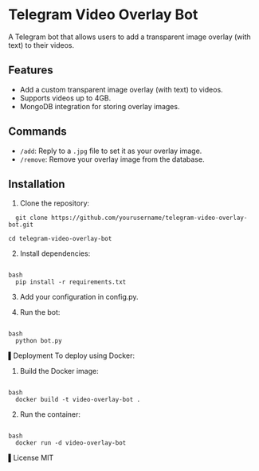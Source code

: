# Telegram Video Overlay Bot

A Telegram bot that allows users to add a transparent image overlay (with text) to their videos.

## Features
- Add a custom transparent image overlay (with text) to videos.
- Supports videos up to 4GB.
- MongoDB integration for storing overlay images.

## Commands
- `/add`: Reply to a `.jpg` file to set it as your overlay image.
- `/remove`: Remove your overlay image from the database.

## Installation

1. Clone the repository:

```
  git clone https://github.com/yourusername/telegram-video-overlay-bot.git

cd telegram-video-overlay-bot

```

2. Install dependencies:
  
```

bash
  pip install -r requirements.txt

```

3. Add your configuration in config.py.

4. Run the bot:
  
```

bash
  python bot.py

```

▌Deployment
To deploy using Docker:
1. Build the Docker image:
  
```

bash
  docker build -t video-overlay-bot .

```

2. Run the container:
  
```

bash
  docker run -d video-overlay-bot

```

▌License
MIT

```
